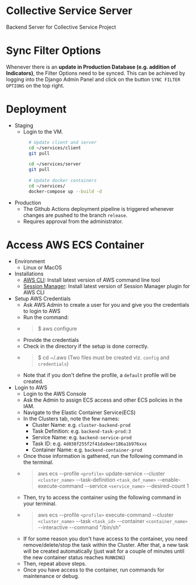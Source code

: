 # Collective Service Server
Backend Server for Collective Service Project

# Sync Filter Options
Whenever there is an **update in Production Database (e.g. addition of Indicators)**, the Filter Options need to be synced. This can be achieved by logging into the Django Admin Panel and click on the button `SYNC FILTER OPTIONS` on the top right.

# Deployment
- Staging
    - Login to the VM.
      ```bash
        # Update client and server
        cd ~/services/client
        git pull
        
        cd ~/services/server
        git pull
        
        # Update docker containers
        cd ~/services/
        docker-compose up --build -d
      ```
- Production
    - The Github Actions deployment pipeline is triggered whenever changes are pushed to the branch `release`.
    - Requires approval from the administrator.

# Access AWS ECS Container
- Environment
    - Linux or MacOS
- Installations
    - [AWS CLI](https://docs.aws.amazon.com/cli/latest/userguide/getting-started-install.html): Install latest version of AWS command line tool
    - [Session Manager](https://docs.aws.amazon.com/systems-manager/latest/userguide/session-manager-working-with-install-plugin.html): Install latest version of Session Manager plugin for AWS CLI
- Setup AWS Credentials
    - Ask AWS Admin to create a user for you and give you the credentials to login to AWS
    - Run the command:
    - > $ aws configure
    - Provide the credentials
    - Check in the directory if the setup is done correctly.
    - > $ cd ~/.aws (Two files must be created viz. `config` and `credentials`)
    - Note that if you don't define the profile, a `default` profile will be created.
- Login to AWS
    - Login to the AWS Console
    - Ask the Admin to assign ECS access and other ECS policies in the IAM.
    - Navigate to the Elastic Container Service(ECS)
    - In the Clusters tab, note the few names:
        - Cluster Name: e.g. `cluster-backend-prod`
        - Task Definition: e.g. `backend-task-prod:3`
        - Service Name: e.g. `backend-service-prod`
        - Task ID: e.g. `4d038f255f2f41da9eer186a1b976xxx`
        - Container Name: e.g. `backend-container-prod`
    - Once those information is gathered, run the following command in the terminal.
    - > aws ecs --profile `<profile>` update-service --cluster `<cluster_name>` --task-definition `<task_def_name>` --enable-execute-command --service `<service_name>` --desired-count 1
    - Then, try to access the container using the following command in your terminal.
    - > aws ecs --profile `<profile>` execute-command --cluster `<cluster_name>` --task `<task_id>` --container `<container_name>` --interactive --command "/bin/sh"
    - If for some reason you don't have access to the container, you need remove/delete/stop the task within the Cluster. After that, a new task will be created automatically (just wait for a couple of minutes until the new container status reaches `RUNNING`)
    - Then, repeat above steps.
    - Once you have access to the container, run commands for maintenance or debug.